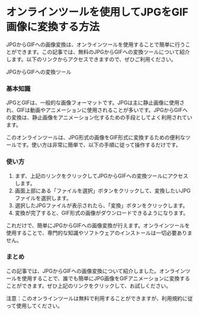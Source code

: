 オンラインツールを使用してJPGをGIF画像に変換する方法
=============================

JPGからGIFへの画像変換は、オンラインツールを使用することで簡単に行うことができます。この記事では、無料のJPGからGIFへの変換ツールについて紹介します。以下のリンクからアクセスできますので、ぜひご利用ください。

JPGからGIFへの変換ツール

### 基本知識

JPGとGIFは、一般的な画像フォーマットです。JPGは主に静止画像に使用され、GIFは動画やアニメーションに使用されることが多いです。JPGからGIFへの変換は、静止画像をアニメーション化するための手段としてよく利用されています。

このオンラインツールは、JPG形式の画像をGIF形式に変換するための便利なツールです。使い方は非常に簡単で、以下の手順に従って操作するだけです。

### 使い方

1. まず、上記のリンクをクリックしてJPGからGIFへの変換ツールにアクセスします。
2. 画面上部にある「ファイルを選択」ボタンをクリックして、変換したいJPGファイルを選択します。
3. 選択したJPGファイルが表示されたら、「変換」ボタンをクリックします。
4. 変換が完了すると、GIF形式の画像がダウンロードできるようになります。

これだけで、簡単にJPGからGIFへの画像変換が行えます。オンラインツールを使用することで、専門的な知識やソフトウェアのインストールは一切必要ありません。

### まとめ

この記事では、JPGからGIFへの画像変換について紹介しました。オンラインツールを使用することで、誰でも簡単にJPG画像をGIFアニメーションに変換することができます。ぜひ上記のリンクをクリックして、お試しください。

注意：このオンラインツールは無料で利用することができますが、利用規約に従って使用してください。